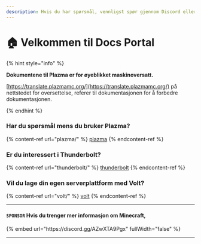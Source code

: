```yaml
---
description: Hvis du har spørsmål, vennligst spør gjennom Discord eller GitHub Issues.
---
```


# 🏠 Velkommen til Docs Portal

{% hint style="info" %}

**Dokumentene til Plazma er for øyeblikket maskinoversatt.**

[https://translate.plazmamc.org/](https://translate.plazmamc.org/) på nettstedet for oversettelse, referer til dokumentasjonen for å forbedre dokumentasjonen.

{% endhint %}

### Har du spørsmål mens du bruker Plazma?

{% content-ref url="plazma/" %}
[plazma](plazma/)
{% endcontent-ref %}

### Er du interessert i Thunderbolt?

{% content-ref url="thunderbolt/" %}
[thunderbolt](thunderbolt/)
{% endcontent-ref %}

### Vil du lage din egen serverplattform med Volt?

{% content-ref url="volt/" %}
[volt](volt/)
{% endcontent-ref %}

***

#### `SPONSOR` Hvis du trenger mer informasjon om Minecraft, <a href="#etc-1" id="etc-1"></a>

{% embed url="https\://discord.gg/AZwXTA9Pgx" fullWidth="false" %}

***
